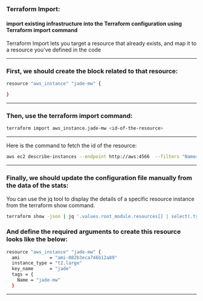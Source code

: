 
### Terraform Import:

#### import existing infrastructure into the Terraform configuration using Terraform import command

Terraform Import lets you target a resource that already exists, and map it to a resource you've defined in the code




__________________________________________________________________________________________



### First, we should create the block related to that resource:


```bash
resource "aws_instance" "jade-mw" {

}
```



__________________________________________________________________________________________



### Then, use the terraform import command:


```bash
terraform import aws_instance.jade-mw <id-of-the-resource>
```





__________________________________________________________________________________________


Here is the command to fetch the id of the resource:



```bash
aws ec2 describe-instances --endpoint http://aws:4566  --filters "Name=image-id,Values=ami-082b3eca746b12a89" | jq -r '.Reservations[].Instances[].InstanceId'
```



__________________________________________________________________________________________



### Finally, we should update the configuration file manually from the data of the stats:

You can use the jq tool to display the details of a specific resource instance from the terraform show command.

```bash
terraform show -json | jq '.values.root_module.resources[] | select(.type == "aws_instance" and .name == "jade-mw")'
```







### And define the required arguments to create this resource looks like the below:

```bash
resource "aws_instance" "jade-mw" {
  ami           = "ami-082b3eca746b12a89"
  instance_type = "t2.large"
  key_name      = "jade"
  tags = {
    Name = "jade-mw"
  }
```



__________________________________________________________________________________________
